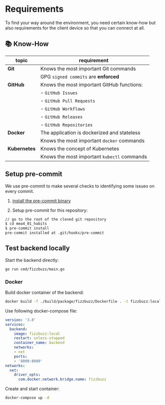 # Requirements
To find your way around the environment, you need certain know-how but also requirements for the client device so that you can connect at all.

## :books: Know-How
| topic | requirement |
| -- | -- |
| **Git** | Knows the most important Git commands |
| | GPG `signed commits` are **enforced** |
| **GitHub** | Knows the most important GitHub functions: |
| | - `GitHub Issues` |
| | - `GitHub Pull Requests` |
| | - `GitHub Workflows` |
| | - `GitHub Releases` |
| | - `GitHub Repositories` |
| **Docker** | The application is dockerized and stateless |
| | Knows the most important `docker` commands |
| **Kubernetes** | Knows the concept of Kubernetes |
| | Knows the most important `kubectl` commands |

## Setup pre-commit
We use pre-commit to make several checks to identifying some issues on every commit.

1. [install the pre-commit binary](https://pre-commit.com/#install)

2. Setup pre-commit for this repository:

```bash
// go to the root of the cloned git repository
$ cd mea4_01_habits
$ pre-commit install
pre-commit installed at .git/hooks/pre-commit
```

## Test backend locally
Start the backend directly:

```bash
go run cmd/fizzbuzz/main.go
```

### Docker
Build docker container of the backend:

```bash
docker build -f ./build/package/fizzbuzz/Dockerfile . -t fizzbuzz:local
```

Use following docker-compose file:

```yaml
version: '3.8'
services:
  backend:
    image: fizzbuzz:local
    restart: unless-stopped
    container_name: backend
    networks:
    - net
    ports:
    - '8000:8000'
networks:
  net:
    driver_opts:
      com.docker.network.bridge.name: fizzbuzz
```

Create and start container:

```bash
docker-compose up -d
```
